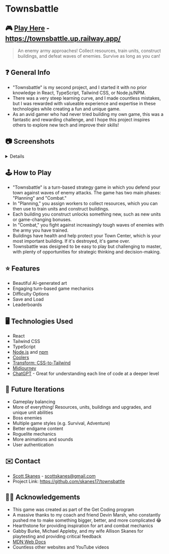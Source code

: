 # Townsbattle

## 🎮 [Play Here](https://townsbattle.up.railway.app/) - https://townsbattle.up.railway.app/

> An enemy army approaches! Collect resources, train units, construct buildings, and defeat waves of enemies. Survive as long as you can!

## ❓ General Info

- "Townsbattle" is my second project, and I started it with no prior knowledge in React, TypeScript, Tailwind CSS, or Node.js/NPM.
- There was a very steep learning curve, and I made countless mistakes, but I was rewarded with valueable experience and expertise in these technologies while creating a fun and unique game.
- As an avid gamer who had never tried building my own game, this was a fantastic and rewarding challenge, and I hope this project inspires others to explore new tech and improve their skills!

## 📷 Screenshots

<details>
  <img src="src/assets/images/00-mainMenu.png" name="main menu">
  <img src="src/assets/images/01-planning.png" name="resources">
  <img src="src/assets/images/00-mainMenu.png" name="Main Menu">
  <img src="src/assets/images/01-planning.png" name="Resources">
  <img src="src/assets/images/02-buildings.png" name="Buildings">
  <img src="src/assets/images/03-army.png" name="Army">
  <img src="src/assets/images/04-combat.png" name="Combat 1">
  <img src="src/assets/images/05-combat-summary.png" name="Combat 2">
  <img src="src/assets/images/06-mobile.png" name="Mobile View">
  <img src="src/assets/images/07-art-01.png" name="Card Art">
  <img src="src/assets/images/07-art-02.png" name="Card Art">
  <img src="src/assets/images/07-art-03.png" name="Card Art">
</details>

<!-- ![Normal View](images/screenshot01.png)
![Simplified View](images/screenshot02.png) -->

## 🕹️ How to Play

- "Townsbattle" is a turn-based strategy game in which you defend your town against waves of enemy attacks. The game has two main phases: "Planning" and "Combat."
- In "Planning," you assign workers to collect resources, which you can then use to train units and construct buildings.
- Each building you construct unlocks something new, such as new units or game-changing bonuses.
- In "Combat," you fight against increasingly tough waves of enemies with the army you have trained.
- Buildings have health and help protect your Town Center, which is your most important building. If it's destroyed, it's game over.
- Townsbattle was designed to be easy to play but challenging to master, with plenty of opportunities for strategic thinking and decision-making.

## ⭐ Features

- Beautiful AI-generated art
- Engaging turn-based game mechanics
- Difficulty Options
- Save and Load
- Leaderboards

## 🖥️ Technologies Used

- React
- Tailwind CSS
- TypeScript
- [Node.js](https://nodejs.org/en) and [npm](https://www.npmjs.com/)
- [Coolers](https://coolors.co/)
- [Transform: CSS-to-Tailwind](https://transform.tools/css-to-tailwind)
- [Midjourney](https://discord.gg/midjourney)
- [ChatGPT](https://chat.openai.com/chat) - Great for understanding each line of code at a deeper level

## 🔮 Future Iterations

- Gameplay balancing
- More of everything! Resources, units, buildings and upgrades, and unique unit abilities
- Boss enemies
- Multiple game styles (e.g. Survival, Adventure)
- Better endgame content
- Roguelite mechanics
- More animations and sounds
- User authentication

## ✉️ Contact

- [Scott Skanes](https://www.linkedin.com/in/sskanes/) - [scottskanes@gmail.com](scottskanes@gmail.com)
- Project Link: https://github.com/skanes17/townsbattle

## 🙏🏻 Acknowledgements

- This game was created as part of the Get Coding program
- A massive thanks to my coach and friend Devin Marsh, who constantly pushed me to make something bigger, better, and more complicated 😂
- Hearthstone for providing inspiration for art and combat mechanics
- Gabby Burke, Michael Appleby, and my wife Allison Skanes for playtesting and providing critical feedback
- [MDN Web Docs](https://developer.mozilla.org/)
- Countless other websites and YouTube videos

